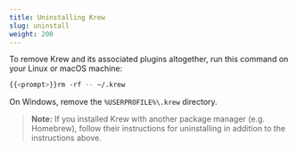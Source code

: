 ```yaml
---
title: Uninstalling Krew
slug: uninstall
weight: 200
---
```


To remove Krew and its associated plugins altogether, run this command on your Linux or macOS machine:

```sh
{{<prompt>}}rm -rf -- ~/.krew
```

On Windows, remove the `%USERPROFILE%\.krew` directory.

> **Note:** If you installed Krew with another package manager (e.g. Homebrew),
> follow their instructions for uninstalling in addition to the instructions above.
